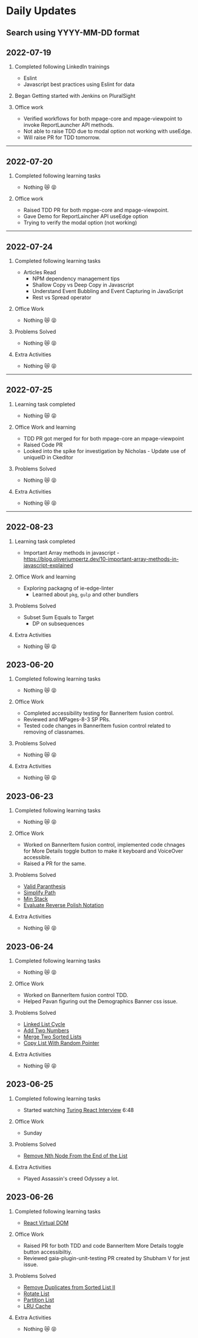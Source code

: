 # Daily Updates

## Search using YYYY-MM-DD format

## 2022-07-19

1. Completed following LinkedIn trainings 
    - Eslint
    - Javascript best practices using Eslint for data

2. Began Getting started with Jenkins on PluralSight

3. Office work
    - Verified workflows for both mpage-core and mpage-viewpoint to invoke ReportLauncher API methods.
    - Not able to raise TDD due to modal option not working with useEdge.
    - Will raise PR for TDD tomorrow.

***

## 2022-07-20

1. Completed following learning tasks
    - Nothing :crying_cat_face: :stuck_out_tongue_closed_eyes:

2. Office work
    - Raised TDD PR for both mpgae-core and mpage-viewpoint.
    - Gave Demo for ReportLaincher API useEdge option
    - Trying to verify the modal option (not working)

***

## 2022-07-24

1. Completed following learning tasks
    - Articles Read
        - NPM dependency management tips
        - Shallow Copy vs Deep Copy in Javascript
        - Understand Event Bubbling and Event Capturing in JavaScript
        - Rest vs Spread operator

2. Office Work
    - Nothing :crying_cat_face: :stuck_out_tongue_closed_eyes:

3. Problems Solved
    - Nothing :crying_cat_face: :stuck_out_tongue_closed_eyes:

4. Extra Activities
    - Nothing :crying_cat_face: :stuck_out_tongue_closed_eyes:

***

## 2022-07-25

1. Learning task completed
    - Nothing :crying_cat_face: :stuck_out_tongue_closed_eyes:

2. Office Work and learning
    - TDD PR got merged for for both mpage-core an mpage-viewpoint
    - Raised Code PR
    - Looked into the spike for investigation by Nicholas - Update use of uniqueID in Ckeditor

3. Problems Solved
    - Nothing :crying_cat_face: :stuck_out_tongue_closed_eyes:

4. Extra Activities
    - Nothing :crying_cat_face: :stuck_out_tongue_closed_eyes:

***

## 2022-08-23

1. Learning task completed
    - Important Array methods in javascript - <https://blog.oliverjumpertz.dev/10-important-array-methods-in-javascript-explained>

2. Office Work and learning
    - Exploring packagng of ie-edge-linter
        - Learned about `pkg`, `gulp` and other bundlers

3. Problems Solved
    - Subset Sum Equals to Target
        - DP on subsequences

4. Extra Activities
    - Nothing :crying_cat_face: :stuck_out_tongue_closed_eyes:

## 2023-06-20

1. Completed following learning tasks
    - Nothing :crying_cat_face: :stuck_out_tongue_closed_eyes:

2. Office Work
    - Completed accessibility testing for BannerItem fusion control.
    - Reviewed and MPages-8-3 SP PRs.
    - Tested code changes in BannerItem fusion control related to removing of classnames.

3. Problems Solved
    - Nothing :crying_cat_face: :stuck_out_tongue_closed_eyes:

4. Extra Activities
    - Nothing :crying_cat_face: :stuck_out_tongue_closed_eyes:

## 2023-06-23

1. Completed following learning tasks
    - Nothing :crying_cat_face: :stuck_out_tongue_closed_eyes:

2. Office Work
    - Worked on BannerItem fusion control, implemented code chnages for More Details toggle button to make it keyboard and VoiceOver accessible.
    - Raised a PR for the same.

3. Problems Solved
    - [Valid Paranthesis](https://leetcode.com/problems/valid-parentheses/?envType=study-plan-v2&envId=top-interview-150)
    - [Simplify Path](https://leetcode.com/problems/simplify-path/?envType=study-plan-v2&envId=top-interview-150)
    - [Min Stack](https://leetcode.com/problems/min-stack/?envType=study-plan-v2&envId=top-interview-150)
    - [Evaluate Reverse Polish Notation](https://leetcode.com/problems/evaluate-reverse-polish-notation/?envType=study-plan-v2&envId=top-interview-150)

4. Extra Activities
    - Nothing :crying_cat_face: :stuck_out_tongue_closed_eyes:

## 2023-06-24

1. Completed following learning tasks
    - Nothing :crying_cat_face: :stuck_out_tongue_closed_eyes:

2. Office Work
    - Worked on BannerItem fusion control TDD.
    - Helped Pavan figuring out the Demographics Banner css issue.

3. Problems Solved
    - [Linked List Cycle](https://leetcode.com/problems/linked-list-cycle/?envType=study-plan-v2&envId=top-interview-150)
    - [Add Two Numbers](https://leetcode.com/problems/add-two-numbers/?envType=study-plan-v2&envId=top-interview-150)
    - [Merge Two Sorted Lists](https://leetcode.com/problems/merge-two-sorted-lists/?envType=study-plan-v2&envId=top-interview-150)
    - [Copy List With Random Pointer](https://leetcode.com/problems/copy-list-with-random-pointer/?envType=study-plan-v2&envId=top-interview-150)

4. Extra Activities
    - Nothing :crying_cat_face: :stuck_out_tongue_closed_eyes:

## 2023-06-25

1. Completed following learning tasks
    - Started watching [Turing React Interview](https://www.youtube.com/watch?v=6qERg1Yt1QQ) 6:48

2. Office Work
    - Sunday

3. Problems Solved
    - [Remove Nth Node From the End of the List](https://leetcode.com/problems/remove-nth-node-from-end-of-list/?envType=study-plan-v2&envId=top-interview-150)

4. Extra Activities
    - Played Assassin's creed Odyssey a lot.

## 2023-06-26

1. Completed following learning tasks
    - [React Virtual DOM](https://blog.logrocket.com/virtual-dom-react/#)

2. Office Work
    - Raised PR for both TDD and code BannerItem More Details toggle button accessibiltiy.
    - Reviewed gaia-plugin-unit-testing PR created by Shubham V for jest issue.

3. Problems Solved
    - [Remove Duplicates from Sorted List II](https://leetcode.com/problems/remove-duplicates-from-sorted-list-ii/?envType=study-plan-v2&envId=top-interview-150)
    - [Rotate List](https://leetcode.com/problems/rotate-list/?envType=study-plan-v2&envId=top-interview-150)
    - [Partition List](https://leetcode.com/problems/partition-list/?envType=study-plan-v2&envId=top-interview-150)
    - [LRU Cache](https://leetcode.com/problems/lru-cache/?envType=study-plan-v2&envId=top-interview-150)

4. Extra Activities
    - Nothing :crying_cat_face: :stuck_out_tongue_closed_eyes:
